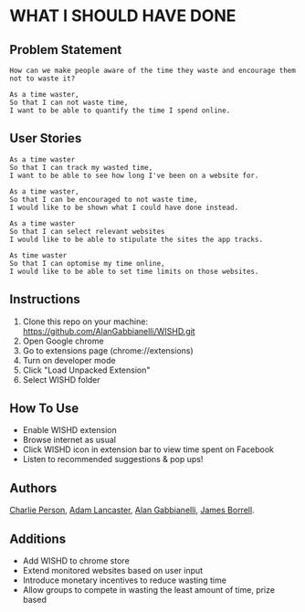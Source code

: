 WHAT I SHOULD HAVE DONE
=======================

Problem Statement
-----------------
```
How can we make people aware of the time they waste and encourage them not to waste it?
```

```
As a time waster,
So that I can not waste time,
I want to be able to quantify the time I spend online.
```

User Stories
------------

```
As a time waster
So that I can track my wasted time,
I want to be able to see how long I've been on a website for.
```

```
As a time waster,
So that I can be encouraged to not waste time,
I would like to be shown what I could have done instead.
```

```
As a time waster
So that I can select relevant websites
I would like to be able to stipulate the sites the app tracks.
```

```
As time waster
So that I can optomise my time online,
I would like to be able to set time limits on those websites.
```

Instructions
------------

1. Clone this repo on your machine: https://github.com/AlanGabbianelli/WISHD.git
2. Open Google chrome
3. Go to extensions page (chrome://extensions)
4. Turn on developer mode
5. Click "Load Unpacked Extension"
6. Select WISHD folder

How To Use
-----------
- Enable WISHD extension
- Browse internet as usual
- Click WISHD icon in extension bar to view time spent on Facebook
- Listen to recommended suggestions & pop ups!

Authors
--------
[Charlie Person](https://github.com/charlieperson),
[Adam Lancaster](https://github.com/Adzz),
[Alan Gabbianelli](https://github.com/AlanGabbianelli),
[James Borrell](https://github.com/JBorrell).

Additions
----------
- Add WISHD to chrome store
- Extend monitored websites based on user input
- Introduce monetary incentives to reduce wasting time
- Allow groups to compete in wasting the least amount of time, prize based
